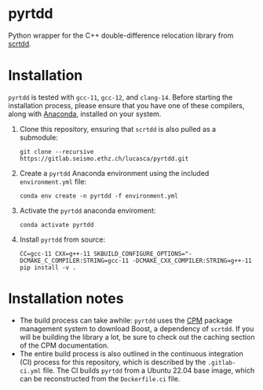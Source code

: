 # pyrtdd

Python wrapper for the C++ double-difference relocation library from [scrtdd](https://github.com/swiss-seismological-service/scrtdd).

# Installation

`pyrtdd` is tested with `gcc-11`, `gcc-12`, and `clang-14`. Before starting the installation process, please ensure that you have one of these compilers, along with [Anaconda](https://www.anaconda.com/products/distribution), installed on your system.

1. Clone this repository, ensuring that `scrtdd` is also pulled as a submodule:

    ```
    git clone --recursive https://gitlab.seismo.ethz.ch/lucasca/pyrtdd.git
    ```

2. Create a `pyrtdd` Anaconda environment using the included `environment.yml` file:

    ```
    conda env create -n pyrtdd -f environment.yml
    ```

3. Activate the `pyrtdd` anaconda enviroment:

    ```
    conda activate pyrtdd
    ```

4. Install `pyrtdd` from source:

    ```
    CC=gcc-11 CXX=g++-11 SKBUILD_CONFIGURE_OPTIONS="-DCMAKE_C_COMPILER:STRING=gcc-11 -DCMAKE_CXX_COMPILER:STRING=g++-11 pip install -v .
    ```
    
# Installation notes

- The build process can take awhile: `pyrtdd` uses the [CPM](https://github.com/cpm-cmake/CPM.cmake) package management system to download Boost, a dependency of `scrtdd`. If you will be building the library a lot, be sure to check out the caching section of the CPM documentation.
- The entire build process is also outlined in the continuous integration (CI) process for this repository, which is described by the `.gitlab-ci.yml` file. The CI builds `pyrtdd` from a Ubuntu 22.04 base image, which can be reconstructed from the `Dockerfile.ci` file.
